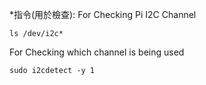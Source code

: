 *指令(用於檢查):
For Checking Pi I2C Channel
```
ls /dev/i2c*
```
For Checking which channel is being used
```
sudo i2cdetect -y 1
```
